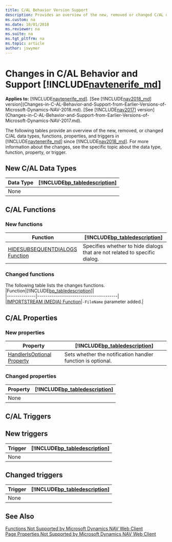```yaml
---
title: C/AL Behavior Version Support
description: Provides an overview of the new, removed or changed C/AL data types, functions, properties, and triggers from previous versions of Dynamics NAV.
ms.custom: na
ms.date: 10/01/2018
ms.reviewer: na
ms.suite: na
ms.tgt_pltfrm: na
ms.topic: article
author: jswymer
---
```

# Changes in C/AL Behavior and Support [!INCLUDE[navtenerife_md](includes/navtenerife_md.md)]

**Applies to:** [!INCLUDE[navtenerife_md](includes/navtenerife_md.md)]. [See [!INCLUDE[nav2018_md](includes/nav2018_md.md)] version](Changes-in-C-AL-Behavior-and-Support-from-Earlier-Versions-of-Microsoft-Dynamics-NAV-2018.md). [See [!INCLUDE[nav2017](includes/nav2017.md)] version](Changes-in-C-AL-Behavior-and-Support-from-Earlier-Versions-of-Microsoft-Dynamics-NAV-2017.md).

The following tables provide an overview of the new, removed, or changed C/AL data types, functions, properties, and triggers in [!INCLUDE[navtenerife_md](includes/navtenerife_md.md)] since [!INCLUDE[nav2018_md](includes/nav2018_md.md)]. For more information about the changes, see the specific topic about the data type, function, property, or trigger.  

## New C/AL Data Types  

|Data Type|[!INCLUDE[bp_tabledescription](includes/bp_tabledescription_md.md)]|  
|---------------|---------------------------------------|  
|None|| 
 
## C/AL Functions  
### New functions
|Function|[!INCLUDE[bp_tabledescription](includes/bp_tabledescription_md.md)]|  
|--------------|---------------------------------------|  
|[HIDESUBSEQUENTDIALOGS Function](hidesubsequentdialogs-function.md)|Specifies whether to hide dialogs that are not related to specific dialog.|

### Changed functions
The following table lists the changes functions.  
|Function|[!INCLUDE[bp_tabledescription](includes/bp_tabledescription_md.md)]|  
|--------------|---------------------------------------|  
|[IMPORTSTREAM (MEDIA) Function](IMPORTSTREAM-Function--Media-.md)|`-FileName` parameter added.|

## C/AL Properties  
### New properties
|Property|[!INCLUDE[bp_tabledescription](includes/bp_tabledescription_md.md)]|  
|--------------|---------------------------------------|  
|[HandlerIsOptional Property](handlerisoptional.md)|Sets whether the notification handler function is optional.  | 

### Changed properties
|Property|[!INCLUDE[bp_tabledescription](includes/bp_tabledescription_md.md)]|  
|--------------|---------------------------------------|  
|None|| 

## C/AL Triggers  
## New triggers
|Trigger|[!INCLUDE[bp_tabledescription](includes/bp_tabledescription_md.md)]|  
|--------------|---------------------------------------|  
|None| |

## Changed triggers
|Trigger|[!INCLUDE[bp_tabledescription](includes/bp_tabledescription_md.md)]|  
|--------------|---------------------------------------|  
|None| |

## See Also  
[Functions Not Supported by Microsoft Dynamics NAV Web Client](Functions-Not-Supported-by-Microsoft-Dynamics-NAV-Web-Client.md)   
[Page Properties Not Supported by Microsoft Dynamics NAV Web Client](Page-Properties-Not-Supported-by-Microsoft-Dynamics-NAV-Web-Client.md)

